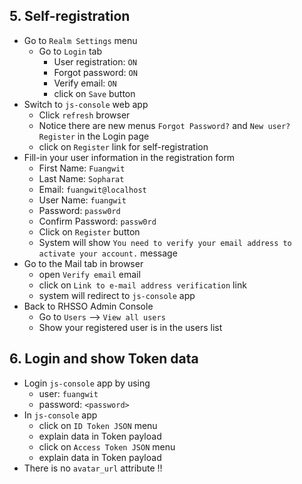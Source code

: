 ## 5. Self-registration
- Go to `Realm Settings` menu
  - Go to `Login` tab
    - User registration: `ON`
    - Forgot password: `ON`
    - Verify email: `ON`
    - click on `Save` button
- Switch to `js-console` web app
  - Click `refresh` browser
  - Notice there are new menus `Forgot Password?` and `New user? Register` in the Login page 
  - click on `Register` link for self-registration
- Fill-in your user information in the registration form
  - First Name: `Fuangwit`
  - Last Name: `Sopharat`
  - Email: `fuangwit@localhost`
  - User Name: `fuangwit`
  - Password: `passw0rd`
  - Confirm Password: `passw0rd`
  - Click on `Register` button
  - System will show `You need to verify your email address to activate your account.` message
- Go to the Mail tab in browser
  - open `Verify email` email
  - click on `Link to e-mail address verification` link
  - system will redirect to `js-console` app
- Back to RHSSO Admin Console
  - Go to `Users` --> `View all users`
  - Show your registered user is in the users list


## 6. Login and show Token data
- Login `js-console` app by using
  - user: `fuangwit`
  - password: `<password>`
- In `js-console` app
  - click on `ID Token JSON` menu
  - explain data in Token payload
  - click on `Access Token JSON` menu
  - explain data in Token payload
- There is no `avatar_url` attribute !!
  


